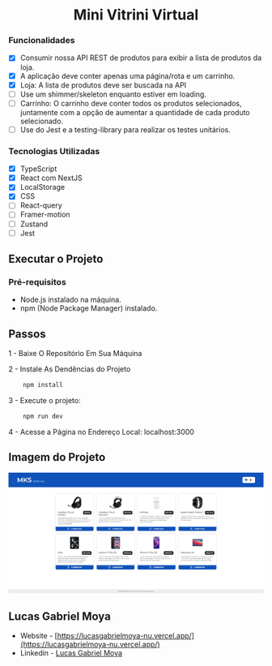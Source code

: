 <h1 align="center">Mini Vitrini Virtual</h1>

### Funcionalidades

- [x] Consumir nossa API REST de produtos para exibir a lista de produtos da loja.
- [x] A aplicação deve conter apenas uma página/rota e um carrinho.
- [x] Loja: A lista de produtos deve ser buscada na API
- [ ] Use um shimmer/skeleton enquanto estiver em loading.
- [ ] Carrinho: O carrinho deve conter todos os produtos selecionados, juntamente com a opção de aumentar a quantidade de cada produto selecionado.
- [ ] Use do Jest e a testing-library para realizar os testes unitários.

### Tecnologias Utilizadas

- [x] TypeScript
- [x] React com NextJS
- [x] LocalStorage
- [x] CSS
- [ ] React-query
- [ ] Framer-motion
- [ ] Zustand
- [ ] Jest

## Executar o Projeto

### Pré-requisitos

- Node.js instalado na máquina.
- npm (Node Package Manager) instalado.

## Passos

1 - Baixe O Repositório Em Sua Máquina

2 - Instale As Dendências do Projeto
``` bash
    npm install
```

3 - Execute o projeto:
``` bash
    npm run dev
```

4 - Acesse a Página no Endereço Local: localhost:3000

## Imagem do Projeto
<img src="./design/vitrinivirtual.png">

## Lucas Gabriel Moya

- Website - [https://lucasgabrielmoya-nu.vercel.app/](https://lucasgabrielmoya-nu.vercel.app/)
- Linkedin - [Lucas Gabriel Moya](https://www.linkedin.com/in/lucas-gabriel-moya/)